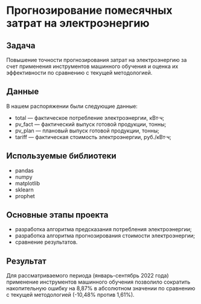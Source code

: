 # Прогнозирование помесячных затрат на электроэнергию

## Задача

Повышение точности прогнозирования затрат на электроэнергию за счет применения инструментов машинного обучения и оценка их эффективности по сравнению с текущей методологией.

## Данные

В нашем распоряжении были следующие данные:
- total — фактическое потребление электроэнергии, кВт·ч;
- pv_fact — фактический выпуск готовой продукции, тонны;
- pv_plan — плановый выпуск готовой продукции, тонны;
- tariff — фактическая стоимость электроэнергии, руб./кВт·ч;

## Используемые библиотеки
- pandas
- numpy
- matplotlib
- sklearn
- prophet

## Основные этапы проекта
- разработка алгоритма предсказания потребления электроэнергии;
- разработка алгоритма прогнозирования стоимости электроэнергии;
- сравнение результатов.

## Результат
Для рассматриваемого периода (январь-сентябрь 2022 года) применение инструментов машинного обучения позволило сократить накопительную ошибку на 8,87% в абсолютном значении по сравнению с текущей методологией (-10,48% против 1,61%).
